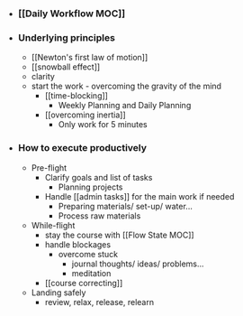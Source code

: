 - ### [[Daily Workflow MOC]]
- ### Underlying principles
    - [[Newton's first law of motion]]
    - [[snowball effect]]
    - clarity
    - start the work - overcoming the gravity of the mind
        - [[time-blocking]]
            - Weekly Planning and Daily Planning
        - [[overcoming inertia]] 
            - Only work for 5 minutes
- ### How to execute productively
    - Pre-flight
        - Clarify goals and list of tasks
            - Planning projects
        - Handle [[admin tasks]] for the main work if needed
            - Preparing materials/ set-up/ water...
            - Process raw materials
    - While-flight
        - stay the course with [[Flow State MOC]]
        - handle blockages
            - overcome stuck
                - journal thoughts/ ideas/ problems...
                - meditation
        - [[course correcting]] 
    - Landing safely
        - review, relax, release, relearn
